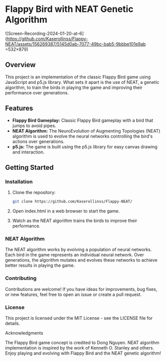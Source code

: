 # Flappy Bird with NEAT Genetic Algorithm

![Screen-Recording-2024-01-20-at-6](https://github.com/Kaserollinss/Flappy-NEAT/assets/156269387/5145d0ab-7077-49bc-bab5-9bbbe101e9ab =532×879)

## Overview

This project is an implementation of the classic Flappy Bird game using JavaScript and p5.js library. What sets it apart is the use of NEAT, a genetic algorithm, to train the birds in playing the game and improving their performance over generations.

## Features

- **Flappy Bird Gameplay:** Classic Flappy Bird gameplay with a bird that jumps to avoid pipes.
- **NEAT Algorithm:** The NeuroEvolution of Augmenting Topologies (NEAT) algorithm is used to evolve the neural networks controlling the bird's actions over generations.
- **p5.js:** The game is built using the p5.js library for easy canvas drawing and interaction.

## Getting Started


### Installation

1. Clone the repository:

   ```bash
   git clone https://github.com/Kaserollinss/Flappy-NEAT/
   
2. Open index.html in a web browser to start the game.
  
3. Watch as the NEAT algorithm trains the birds to improve their performance.

### NEAT Algorithm

The NEAT algorithm works by evolving a population of neural networks. Each bird in the game represents an individual neural network. Over generations, the algorithm mutates and evolves these networks to achieve better results in playing the game.

### Contributing

Contributions are welcome! If you have ideas for improvements, bug fixes, or new features, feel free to open an issue or create a pull request.

### License

This project is licensed under the MIT License - see the LICENSE file for details.

Acknowledgments

The Flappy Bird game concept is credited to Dong Nguyen.
NEAT algorithm implementation is inspired by the work of Kenneth O. Stanley and others.
Enjoy playing and evolving with Flappy Bird and the NEAT genetic algorithm!
